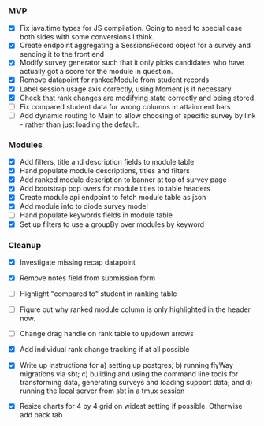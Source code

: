 
### MVP 

* [x] Fix java.time types for JS compilation. Going to need to special case both sides with some conversions I think.
* [x] Create endpoint aggregating a SessionsRecord object for a survey and sending it to the front end
* [x] Modify survey generator such that it only picks candidates who have actually got a score for the module in question.
* [x] Remove datapoint for rankedModule from student records
* [x] Label session usage axis correctly, using Moment js if necessary
* [x] Check that rank changes are modifying state correctly and being stored
* [ ] Fix compared student data for wrong columns in attainment bars
* [ ] Add dynamic routing to Main to allow choosing of specific survey by link - rather than just loading the default.

### Modules 

* [x] Add filters, title and description fields to module table
* [x] Hand populate module descriptions, titles and filters
* [x] Add ranked module description to banner at top of survey page
* [x] Add bootstrap pop overs for module titles to table headers
* [x] Create module api endpoint to fetch module table as json
* [x] Add module info to diode survey model
* [ ] Hand populate keywords fields in module table
* [x] Set up filters to use a groupBy over modules by keyword

### Cleanup 

* [x] Investigate missing recap datapoint
* [x] Remove notes field from submission form
* [ ] Highlight "compared to" student in ranking table
* [ ] Figure out why ranked module column is only highlighted in the header now.
* [ ] Change drag handle on rank table to up/down arrows
* [x] Add individual rank change tracking if at all possible
* [x] Write up instructions for a) setting up postgres; b) running flyWay migrations via sbt; c) building and using the 
command line tools for transforming data, generating surveys and loading support data; and d) running the local server 
from sbt in a tmux session
* [x] Resize charts for 4 by 4 grid on widest setting if possible. Otherwise add back tab
 